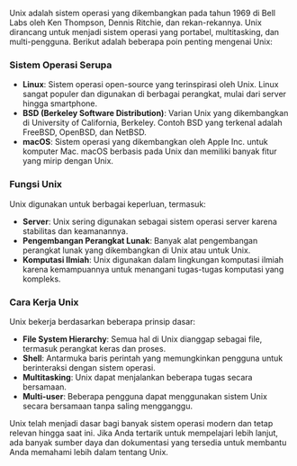 Unix adalah sistem operasi yang dikembangkan pada tahun 1969 di Bell Labs oleh Ken Thompson, Dennis Ritchie, dan rekan-rekannya. Unix dirancang untuk menjadi sistem operasi yang portabel, multitasking, dan multi-pengguna. Berikut adalah beberapa poin penting mengenai Unix:

### Sistem Operasi Serupa

- **Linux**: Sistem operasi open-source yang terinspirasi oleh Unix. Linux sangat populer dan digunakan di berbagai perangkat, mulai dari server hingga smartphone.
- **BSD (Berkeley Software Distribution)**: Varian Unix yang dikembangkan di University of California, Berkeley. Contoh BSD yang terkenal adalah FreeBSD, OpenBSD, dan NetBSD.
- **macOS**: Sistem operasi yang dikembangkan oleh Apple Inc. untuk komputer Mac. macOS berbasis pada Unix dan memiliki banyak fitur yang mirip dengan Unix.

### Fungsi Unix

Unix digunakan untuk berbagai keperluan, termasuk:

- **Server**: Unix sering digunakan sebagai sistem operasi server karena stabilitas dan keamanannya.
- **Pengembangan Perangkat Lunak**: Banyak alat pengembangan perangkat lunak yang dikembangkan di Unix atau untuk Unix.
- **Komputasi Ilmiah**: Unix digunakan dalam lingkungan komputasi ilmiah karena kemampuannya untuk menangani tugas-tugas komputasi yang kompleks.

### Cara Kerja Unix

Unix bekerja berdasarkan beberapa prinsip dasar:

- **File System Hierarchy**: Semua hal di Unix dianggap sebagai file, termasuk perangkat keras dan proses.
- **Shell**: Antarmuka baris perintah yang memungkinkan pengguna untuk berinteraksi dengan sistem operasi.
- **Multitasking**: Unix dapat menjalankan beberapa tugas secara bersamaan.
- **Multi-user**: Beberapa pengguna dapat menggunakan sistem Unix secara bersamaan tanpa saling mengganggu.

Unix telah menjadi dasar bagi banyak sistem operasi modern dan tetap relevan hingga saat ini. Jika Anda tertarik untuk mempelajari lebih lanjut, ada banyak sumber daya dan dokumentasi yang tersedia untuk membantu Anda memahami lebih dalam tentang Unix.
